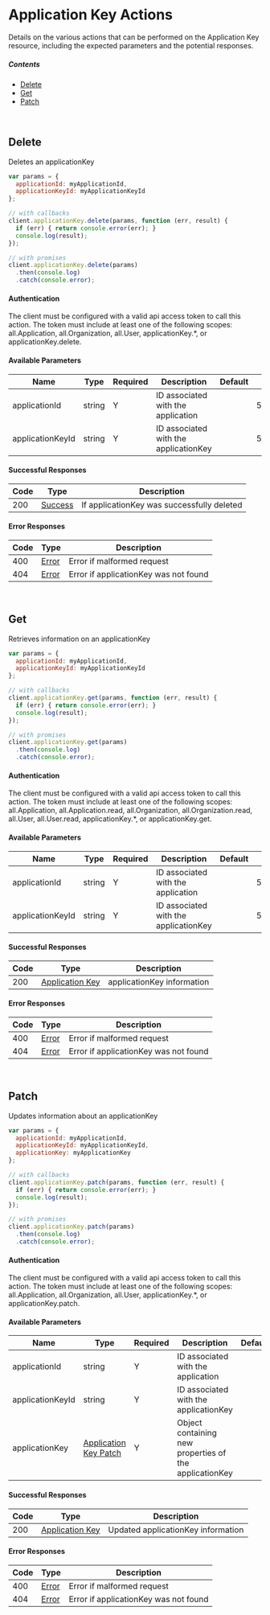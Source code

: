 # Application Key Actions

Details on the various actions that can be performed on the
Application Key resource, including the expected
parameters and the potential responses.

##### Contents

*   [Delete](#delete)
*   [Get](#get)
*   [Patch](#patch)

<br/>

## Delete

Deletes an applicationKey

```javascript
var params = {
  applicationId: myApplicationId,
  applicationKeyId: myApplicationKeyId
};

// with callbacks
client.applicationKey.delete(params, function (err, result) {
  if (err) { return console.error(err); }
  console.log(result);
});

// with promises
client.applicationKey.delete(params)
  .then(console.log)
  .catch(console.error);
```

#### Authentication
The client must be configured with a valid api access token to call this
action. The token must include at least one of the following scopes:
all.Application, all.Organization, all.User, applicationKey.*, or applicationKey.delete.

#### Available Parameters

| Name | Type | Required | Description | Default | Example |
| ---- | ---- | -------- | ----------- | ------- | ------- |
| applicationId | string | Y | ID associated with the application |  | 575ec8687ae143cd83dc4a97 |
| applicationKeyId | string | Y | ID associated with the applicationKey |  | 575ec76c7ae143cd83dc4a96 |

#### Successful Responses

| Code | Type | Description |
| ---- | ---- | ----------- |
| 200 | [Success](_schemas.md#success) | If applicationKey was successfully deleted |

#### Error Responses

| Code | Type | Description |
| ---- | ---- | ----------- |
| 400 | [Error](_schemas.md#error) | Error if malformed request |
| 404 | [Error](_schemas.md#error) | Error if applicationKey was not found |

<br/>

## Get

Retrieves information on an applicationKey

```javascript
var params = {
  applicationId: myApplicationId,
  applicationKeyId: myApplicationKeyId
};

// with callbacks
client.applicationKey.get(params, function (err, result) {
  if (err) { return console.error(err); }
  console.log(result);
});

// with promises
client.applicationKey.get(params)
  .then(console.log)
  .catch(console.error);
```

#### Authentication
The client must be configured with a valid api access token to call this
action. The token must include at least one of the following scopes:
all.Application, all.Application.read, all.Organization, all.Organization.read, all.User, all.User.read, applicationKey.*, or applicationKey.get.

#### Available Parameters

| Name | Type | Required | Description | Default | Example |
| ---- | ---- | -------- | ----------- | ------- | ------- |
| applicationId | string | Y | ID associated with the application |  | 575ec8687ae143cd83dc4a97 |
| applicationKeyId | string | Y | ID associated with the applicationKey |  | 575ec76c7ae143cd83dc4a96 |

#### Successful Responses

| Code | Type | Description |
| ---- | ---- | ----------- |
| 200 | [Application Key](_schemas.md#application-key) | applicationKey information |

#### Error Responses

| Code | Type | Description |
| ---- | ---- | ----------- |
| 400 | [Error](_schemas.md#error) | Error if malformed request |
| 404 | [Error](_schemas.md#error) | Error if applicationKey was not found |

<br/>

## Patch

Updates information about an applicationKey

```javascript
var params = {
  applicationId: myApplicationId,
  applicationKeyId: myApplicationKeyId,
  applicationKey: myApplicationKey
};

// with callbacks
client.applicationKey.patch(params, function (err, result) {
  if (err) { return console.error(err); }
  console.log(result);
});

// with promises
client.applicationKey.patch(params)
  .then(console.log)
  .catch(console.error);
```

#### Authentication
The client must be configured with a valid api access token to call this
action. The token must include at least one of the following scopes:
all.Application, all.Organization, all.User, applicationKey.*, or applicationKey.patch.

#### Available Parameters

| Name | Type | Required | Description | Default | Example |
| ---- | ---- | -------- | ----------- | ------- | ------- |
| applicationId | string | Y | ID associated with the application |  | 575ec8687ae143cd83dc4a97 |
| applicationKeyId | string | Y | ID associated with the applicationKey |  | 575ec76c7ae143cd83dc4a96 |
| applicationKey | [Application Key Patch](_schemas.md#application-key-patch) | Y | Object containing new properties of the applicationKey |  | [Application Key Patch Example](_schemas.md#application-key-patch-example) |

#### Successful Responses

| Code | Type | Description |
| ---- | ---- | ----------- |
| 200 | [Application Key](_schemas.md#application-key) | Updated applicationKey information |

#### Error Responses

| Code | Type | Description |
| ---- | ---- | ----------- |
| 400 | [Error](_schemas.md#error) | Error if malformed request |
| 404 | [Error](_schemas.md#error) | Error if applicationKey was not found |
